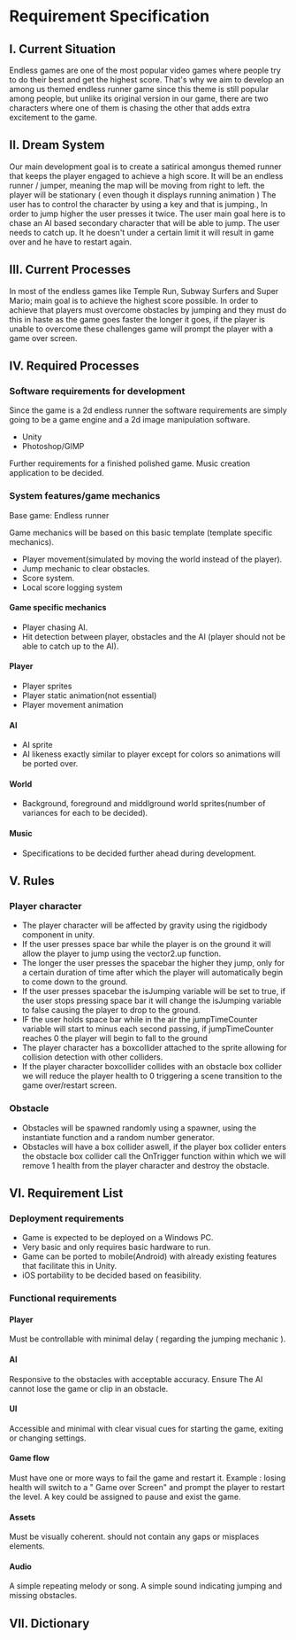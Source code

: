 # Requirement Specification

## I. Current Situation

Endless games are one of the most popular video games where people try to do their best and get the highest score. That's why we aim to develop an among us themed endless runner game since this theme is still popular among people, but unlike its original version in our game, there are two characters where one of them is chasing the other that adds extra excitement to the game.

## II. Dream System

Our main development goal is to create a satirical amongus themed runner that keeps the player engaged to achieve a high score. It will be an endless runner / jumper, meaning the map will be moving from right to left. the player will be stationary ( even though it displays running animation ) The user has to control the character by using a key and that is jumping., In order to jump higher the user presses it twice. The user main goal here is to chase an AI based secondary character that will be able to jump. The user needs to catch up. It he doesn't under a certain limit it will result in game over and he have to restart again.

## III. Current Processes

In most of the endless games like Temple Run, Subway Surfers and Super Mario; main goal is to achieve the highest score possible. In order to achieve that players must overcome obstacles by jumping and they must do this in haste as the game goes faster the longer it goes, if the player is unable to overcome these challenges game will prompt the player with a game over screen.

## IV. Required Processes

### Software requirements for development

Since the game is a 2d endless runner the software requirements are simply going to be a game engine and a 2d image manipulation software.

- Unity
- Photoshop/GIMP

Further requirements for a finished polished game.
Music creation application to be decided.

### System features/game mechanics

Base game: Endless runner

Game mechanics will be based on this basic template (template specific mechanics).

- Player movement(simulated by moving the world instead of the player).
- Jump mechanic to clear obstacles.
- Score system.
- Local score logging system

#### Game specific mechanics

- Player chasing AI.
- Hit detection between player, obstacles and the AI (player should not be able to catch up to the AI).

#### Player

- Player sprites
- Player static animation(not essential)
- Player movement animation

#### AI

- AI sprite
- AI likeness exactly similar to player except for colors so animations will be ported over.

#### World

- Background, foreground and middlground world sprites(number of variances for each to be decided).

#### Music

- Specifications to be decided further ahead during development.

## V. Rules

### Player character

- The player character will be affected by gravity using the rigidbody component in unity.
- If the user presses space bar while the player is on the ground it will allow the player to jump using the vector2.up function.
- The longer the user presses the spacebar the higher they jump, only for a certain duration of time after which the player will automatically begin to come down to the ground.
- If the user presses spacebar the isJumping variable will be set to true, if the user stops pressing space bar it will change the isJumping variable to false causing the player to drop to the ground.
- IF the user holds space bar while in the air the jumpTimeCounter variable will start to minus each second passing, if jumpTimeCounter reaches 0 the player will begin to fall to the ground
- The player character has a boxcollider attached to the sprite allowing for collision detection with other colliders.
- If the player character boxcollider collides with an obstacle box collider we will reduce the player health to 0 triggering a scene transition to the game over/restart screen.

### Obstacle

- Obstacles will be spawned randomly using a spawner, using the instantiate function and a random number generator.
- Obstacles will have a box collider aswell, if the player box collider enters the obstacle box collider call the OnTrigger function within which we will remove 1 health from the player character and destroy the obstacle.

## VI. Requirement List

### Deployment requirements

- Game is expected to be deployed on a Windows PC.
- Very basic and only requires basic hardware to run.
- Game can be ported to mobile(Android) with already existing features that facilitate this in Unity.
- iOS portability to be decided based on feasibility.

### Functional requirements

#### Player

Must be controllable with minimal delay ( regarding the jumping mechanic ).

#### AI

Responsive to the obstacles with acceptable accuracy. Ensure The AI cannot lose the game or clip in an obstacle.

#### UI

Accessible and minimal with clear visual cues for starting the game, exiting or changing settings.

#### Game flow

Must have one or more ways to fail the game and restart it. Example : losing health will switch to a " Game over Screen" and prompt the player to restart the level. A key could be assigned to pause and exist the game.

#### Assets

Must be visually coherent. should not contain any gaps or misplaces elements.

#### Audio

A simple repeating melody or song. A simple sound indicating jumping and missing obstacles.

## VII. Dictionary

